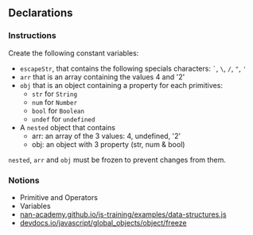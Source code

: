 ## Declarations

### Instructions

Create the following constant variables:

- `escapeStr`, that contains the following specials characters: `` ` ``, `\`, `/`, `"`, `'`
- `arr` that is an array containing the values 4 and '2'
- `obj` that is an object containing a property for each primitives:
  - `str` for `String`
  - `num` for `Number`
  - `bool` for `Boolean`
  - `undef` for `undefined`
- A `nested` object that contains
  - arr: an array of the 3 values: 4, undefined, '2'
  - obj: an object with 3 property (str, num & bool)

`nested`, `arr` and `obj` must be frozen to prevent changes from them.

### Notions

- Primitive and Operators
- Variables
- [nan-academy.github.io/js-training/examples/data-structures.js](https://nan-academy.github.io/js-training/examples/data-structures.js)
- [devdocs.io/javascript/global_objects/object/freeze](https://devdocs.io/javascript/global_objects/object/freeze)
